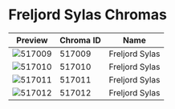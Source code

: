 # Freljord Sylas Chromas



| Preview | Chroma ID | Name |
|---------|-----------|------|
| ![517009](https://raw.communitydragon.org/latest/plugins/rcp-be-lol-game-data/global/default/v1/champion-chroma-images/517/517009.png) | 517009 | Freljord Sylas |
| ![517010](https://raw.communitydragon.org/latest/plugins/rcp-be-lol-game-data/global/default/v1/champion-chroma-images/517/517010.png) | 517010 | Freljord Sylas |
| ![517011](https://raw.communitydragon.org/latest/plugins/rcp-be-lol-game-data/global/default/v1/champion-chroma-images/517/517011.png) | 517011 | Freljord Sylas |
| ![517012](https://raw.communitydragon.org/latest/plugins/rcp-be-lol-game-data/global/default/v1/champion-chroma-images/517/517012.png) | 517012 | Freljord Sylas |